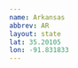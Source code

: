 ```yaml
---
name: Arkansas
abbrev: AR
layout: state
lat: 35.20105
lon: -91.831833
---
```


<center>
  <div class="w-full mt18" allowfullscreen="" mozallowfullscreen="true" webkitallowfullscreen="true" style="height: 600px;">
    <div id="map"></div>
  </div>
</center>